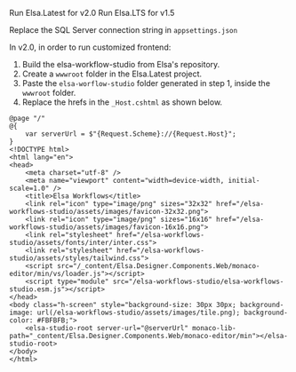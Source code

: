 Run Elsa.Latest for v2.0
Run Elsa.LTS for v1.5

Replace the SQL Server connection string in `appsettings.json`

In v2.0, in order to run customized frontend:
1. Build the elsa-workflow-studio from Elsa's repository.
2. Create a `wwwroot` folder in the Elsa.Latest project.
3. Paste the `elsa-worflow-studio` folder generated in step 1, inside the `wwwroot` folder.
4. Replace the hrefs in the `_Host.cshtml` as shown below.
```
@page "/"
@{
    var serverUrl = $"{Request.Scheme}://{Request.Host}";
}
<!DOCTYPE html>
<html lang="en">
<head>
    <meta charset="utf-8" />
    <meta name="viewport" content="width=device-width, initial-scale=1.0" />
    <title>Elsa Workflows</title>
    <link rel="icon" type="image/png" sizes="32x32" href="/elsa-workflows-studio/assets/images/favicon-32x32.png">
    <link rel="icon" type="image/png" sizes="16x16" href="/elsa-workflows-studio/assets/images/favicon-16x16.png">
    <link rel="stylesheet" href="/elsa-workflows-studio/assets/fonts/inter/inter.css">
    <link rel="stylesheet" href="/elsa-workflows-studio/assets/styles/tailwind.css">
    <script src="/_content/Elsa.Designer.Components.Web/monaco-editor/min/vs/loader.js"></script>
    <script type="module" src="/elsa-workflows-studio/elsa-workflows-studio.esm.js"></script>
</head>
<body class="h-screen" style="background-size: 30px 30px; background-image: url(/elsa-workflows-studio/assets/images/tile.png); background-color: #FBFBFB;">
    <elsa-studio-root server-url="@serverUrl" monaco-lib-path="_content/Elsa.Designer.Components.Web/monaco-editor/min"></elsa-studio-root>
</body>
</html>
```